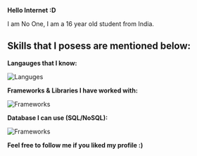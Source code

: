 **Hello Internet :D**

I am No One, I am a 16 year old student from India.

Skills that I posess are mentioned below:
-----
**Langauges that I know:**

![Languges](https://skillicons.dev/icons?i=java,python,javascript,typescript,html,css,cs,dart&theme=light)

**Frameworks & Libraries I have worked with:**

![Frameworks](https://skillicons.dev/icons?i=nodejs,tensorflow,discord,electron,express,flutter,materialui,nextjs,nuxtjs,vue,react,styledcomponents,sequelize,flutter,tensorflow&theme=light&perline=5)

**Database I can use (SQL/NoSQL):**

![Frameworks](https://skillicons.dev/icons?i=firebase,mongodb,mysql,postgres,sqlite,&theme=light&perline=5)


**Feel free to follow me if you liked my profile :)**
